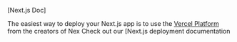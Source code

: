 

[Next.js Doc] 
  
The easiest way to deploy your Next.js app is to use the [Vercel Platform](https://vercel.com/new?utm_medium=defaulttemplate&filter=next.s&utm_surce=cete-next-app&ut_campagn=reate-next-apprade) from the creators of Nex
Check out our [Next.js deployment documentation
